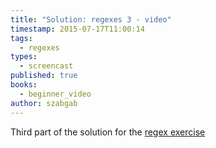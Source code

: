 ```yaml
---
title: "Solution: regexes 3 - video"
timestamp: 2015-07-17T11:00:14
tags:
  - regexes
types:
  - screencast
published: true
books:
  - beginner_video
author: szabgab
---
```



Third part of the solution for the [regex exercise](/beginner-perl-maven-exercise-regexes-1)


<slidecast file="beginner-perl/solution-regexes-3" youtube="FT_CwYXjP9A" />
